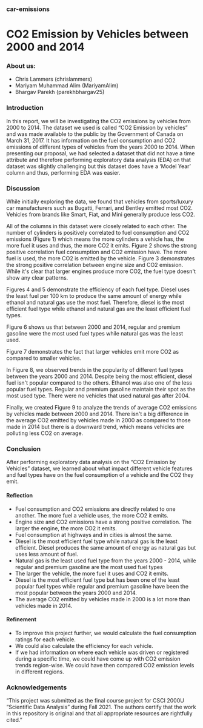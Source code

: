 ### car-emissions

# CO2 Emission by Vehicles between 2000 and 2014

### About us:
- Chris Lammers (chrislammers)
- Mariyam Muhammad Alim (MariyamAlim)
- Bhargav Parekh (parekhbhargav25) 

### Introduction

In this report, we will be investigating the CO2 emissions by vehicles from 2000 to 2014. The dataset we used is called “CO2 Emission by vehicles” and was made available to the public by the Government of Canada on March 31, 2017. It has information on the fuel consumption and CO2 emissions of different types of vehicles from the years 2000 to 2014. When presenting our proposal, we had selected a dataset that did not have a time attribute and therefore performing exploratory data analysis (EDA) on that dataset was slightly challenging but this dataset does have a ‘Model Year’ column and thus, performing EDA was easier. 

### Discussion

While initially exploring the data, we found that vehicles from sports/luxury car manufacturers such as Bugatti, Ferrari, and Bentley emitted most CO2. Vehicles from brands like Smart, Fiat, and Mini generally produce less CO2.

All of the columns in this dataset were closely related to each other. The number of cylinders is positively correlated to fuel consumption and CO2 emissions (Figure 1) which means the more cylinders a vehicle has, the more fuel it uses and thus, the more CO2 it emits. Figure 2 shows the strong positive correlation fuel consumption and CO2 emission have. The more fuel is used, the more CO2 is emitted by the vehicle. Figure 3 demonstrates the strong positive correlation between engine size and CO2 emission. While it's clear that larger engines produce more CO2, the fuel type doesn't show any clear patterns.

Figures 4 and 5 demonstrate the efficiency of each fuel type. Diesel uses the least fuel per 100 km to produce the same amount of energy while ethanol and natural gas use the most fuel. Therefore, diesel is the most efficient fuel type while ethanol and natural gas are the least efficient fuel types.

Figure 6 shows us that between 2000 and 2014, regular and premium gasoline were the most used fuel types while natural gas was the least used.

Figure 7 demonstrates the fact that larger vehicles emit more CO2 as compared to smaller vehicles.

In Figure 8, we observed trends in the popularity of different fuel types between the years 2000 and 2014. Despite being the most efficient, diesel fuel isn't popular compared to the others. Ethanol was also one of the less popular fuel types. Regular and premium gasoline maintain their spot as the most used type. There were no vehicles that used natural gas after 2004.

Finally, we created Figure 9 to analyze the trends of average CO2 emissions by vehicles made between 2000 and 2014. There isn't a big difference in the average CO2 emitted by vehicles made in 2000 as compared to those made in 2014 but there is a downward trend, which means vehicles are polluting less CO2 on average.

### Conclusion

After performing exploratory data analysis on the “CO2 Emission by Vehicles” dataset, we learned about what impact different vehicle features and fuel types have on the fuel consumption of a vehicle and the CO2 they emit.
#### Reflection
- Fuel consumption and CO2 emissions are directly related to one another. The more fuel a vehicle uses, the more CO2 it emits.
- Engine size and CO2 emissions have a strong positive correlation. The larger the engine, the more CO2 it emits.
- Fuel consumption at highways and in cities is almost the same.
- Diesel is the most efficient fuel type while natural gas is the least efficient. Diesel produces the same amount of energy as natural gas but uses less amount of fuel.
- Natural gas is the least used fuel type from the years 2000 - 2014, while regular and premium gasoline are the most used fuel types
- The larger the vehicle, the more fuel it uses and CO2 it emits.
- Diesel is the most efficient fuel type but has been one of the least popular fuel types while regular and premium gasoline have been the most popular between the years 2000 and 2014.
- The average CO2 emitted by vehicles made in 2000 is a lot more than vehicles made in 2014.
#### Refinement
- To improve this project further, we would calculate the fuel consumption ratings for each vehicle.
- We could also calculate the efficiency for each vehicle.
- If we had information on where each vehicle was driven or registered during a specific time, we could have come up with CO2 emission trends region-wise. We could have then compared CO2 emission levels in different regions.

### Acknowledgements
“This project was submitted as the final course project for CSCI 2000U “Scientific Data Analysis” during Fall 2021. The authors certify that the work in this repository is original and that all appropriate resources are rightfully cited.”
